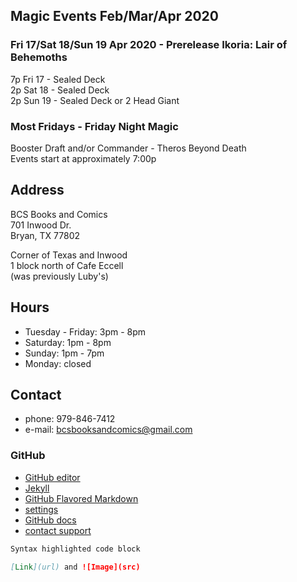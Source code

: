 ## Magic Events Feb/Mar/Apr 2020

### Fri 17/Sat 18/Sun 19 Apr 2020 - Prerelease Ikoria: Lair of Behemoths   
7p Fri 17 - Sealed Deck   
2p Sat 18 - Sealed Deck   
2p Sun 19 - Sealed Deck or 2 Head Giant   

### Most Fridays - Friday Night Magic   
Booster Draft and/or Commander - Theros Beyond Death   
Events start at approximately 7:00p   

   
## Address
BCS Books and Comics  
701 Inwood Dr.  
Bryan, TX 77802  

Corner of Texas and Inwood  
1 block north of Cafe Eccell  
(was previously Luby's)

## Hours

* Tuesday - Friday: 3pm - 8pm   
* Saturday: 1pm - 8pm   
* Sunday: 1pm - 7pm   
* Monday: closed   

## Contact

* phone: 979-846-7412
* e-mail: bcsbooksandcomics@gmail.com

### GitHub

* [GitHub editor](https://github.com/timesmith/timesmith.github.io/edit/master/index.md)
* [Jekyll](https://jekyllrb.com/)
* [GitHub Flavored Markdown](https://guides.github.com/features/mastering-markdown/)
* [settings](https://github.com/timesmith/timesmith.github.io/settings)
* [GitHub docs](https://help.github.com/categories/github-pages-basics/)
* [contact support](https://github.com/contact)

```markdown
Syntax highlighted code block

[Link](url) and ![Image](src)
```
